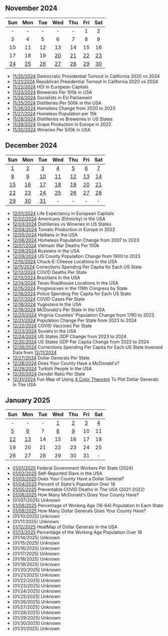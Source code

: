 ## November 2024

|Sun|Mon|Tue|Wed|Thu|Fri|Sat|
|:-:|:-:|:-:|:-:|:-:|:-:|:-:|
| - | - | - | - | - |1|2|
|3|4|5|6|7|8|9|
|10|11|12|13|14|15|16|
|17|18|19|[20](projects/California_Democratic_Pres_Turnout_2020_2024/)|[21](projects/California_Republican_Pres_Turnout_2020_2024)|[22](projects/Breweries_Per_Capita/)|[23](projects/Breweries_Per_Capita/)|
|[24](projects/European_Socialists/)|[25](projects/Distilleries_Per_Capita/)|[26](projects/Homeless_Change_2020_2023/)|[27](projects/Homeless_population_per_10k/)|[28](projects/Distilleries_vs_Breweries/)|[29](projects/Grape_Production_Europe_2022/)|[30](projects/Wineries_Per_Capita/)|


* [11/20/2024](projects/California_Democratic_Pres_Turnout_2020_2024/) Democratic Presidential Turnout in California 2020 vs 2024
* [11/21/2024](projects/California_Republican_Pres_Turnout_2020_2024) Republican Presidential Turnout in California 2020 vs 2024
* [11/22/2024](projects/European_Capitals_HDI) HDI In European Capitals
* [11/23/2024](projects/Breweries_Per_Capita/) Breweries Per 100k in USA
* [11/24/2024](projects/European_Socialists/) Socialists in EU Parliament
* [11/25/2024](projects/Distilleries_Per_Capita/) Distilleries Per 500k in the USA
* [11/26/2024](projects/Homeless_Change_2020_2023/) Homeless Change from 2020 to 2023
* [11/27/2024](projects/Homeless_population_per_10k/) Homeless Population per 10k
* [11/28/2024](projects/Distilleries_vs_Breweries/) Distilleries vs Breweries in US States
* [11/29/2024](projects/Grape_Production_Europe_2022/) Grape Production in Europe in 2022
* [11/30/2024](projects/Wineries_Per_Capita/) Wineries Per 500k in USA

## December 2024

|Sun|Mon|Tue|Wed|Thu|Fri|Sat|
|:-:|:-:|:-:|:-:|:-:|:-:|:-:|
|[1](projects/European_Capitals_Life_Expectancy/)|[2](projects/Americans_in_USA/)|[3](projects/Distilleries_vs_Wineries)|[4](projects/Tomato_Production_Europe_2022/)|[5](projects/Haitians_in_USA/)|[6](projects/Homeless_Change_2007_2023)|[7](projects/Vietnam_War_Deaths)|
|[8](projects/Russians_in_USA/)|[9](projects/Population_Change_1900_to_2023/)|[10](projects/ChuckECheese_Locations_US/)|[11](projects/Corrections_Spending_Per_Capita/)|[12](projects/COVID_Deaths_Per_State/)|[13](projects/Brazilians_in_USA/)|[14](projects/TexasRoadHouse_Locations_US/)|
|[15](projects/Progressives_Per_State_119th_Congress/)|[16](projects/Police_Spending_Per_Capita/)|[17](projects/COVID_Cases_Per_State/)|[18](projects/Yugoslavs_in_USA/)|[19](projects/McDonalds_Per_State/)|[20](projects/Virginia_Population_Change_1790_2023/)|[21](projects/US_Population_Change_2023_to_2024/)|
|[22](projects/COVID_Vaccine_Rates_Per_State/)|[23](projects/Soviets_in_USA/)|[24](projects/US_States_GDP_Change_2023-2024/)|[25](projects/US_States_GDP_Change_Per_Capita_2022-2024)|[26](projects/Corrections_Spending_Per_Capita_Inversed/)|[27](projects/Dollar_Generals_Per_State/)|[28](projects/McDonalds_by_County/)|
|[29](projects/Turks_In_USA)|[30](projects/Gender_Ratio_USA/)|[31](projects/United_States_Of_Dollar_General/)| - | - | - | - |

* [12/01/2024](projects/European_Capitals_Life_Expectancy/) Life Expectancy in European Capitals
* [12/02/2024](projects/Americans_in_USA/) Americans (Ethnicity) in the USA
* [12/03/2024](projects/Distilleries_vs_Wineries) Distilleries vs Wineries in US States
* [12/04/2024](projects/Tomato_Production_Europe_2022/) Tomato Production in Europe in 2022
* [12/05/2024](projects/Haitians_in_USA/) Haitians in the USA
* [12/06/2024](projects/Homeless_Change_2007_2023) Homeless Population Change from 2007 to 2023
* [12/07/2024](projects/Vietnam_War_Deaths) Vietnam War Deaths Per 100k
* [12/08/2024](projects/Russians_in_USA/) Russians in the USA
* [12/09/2024](projects/Population_Change_1900_to_2023/) US County Population Change from 1900 to 2023
* [12/10/2024](projects/ChuckECheese_Locations_US/) Chuck-E-Cheese Locations In the USA
* [12/11/2024](projects/Corrections_Spending_Per_Capita/) Corrections Spending Per Capita for Each US State
* [12/12/2024](projects/COVID_Deaths_Per_State/) COVID Deaths Per State
* [12/13/2024](projects/Brazilians_in_USA/) Brazilians In the USA
* [12/14/2024](projects/TexasRoadHouse_Locations_US/) Texas Roadhouse Locations In the USA
* [12/15/2024](projects/Progressives_Per_State_119th_Congress/) Progressives in the 119th Congress by State
* [12/16/2024](projects/Police_Spending_Per_Capita/) Police Spending Per Capita for Each US State
* [12/17/2024](projects/COVID_Cases_Per_State/) COVID Cases Per State
* [12/18/2024](projects/Yugoslavs_in_USA/) Yugoslavs In the USA
* [12/19/2024](projects/McDonalds_Per_State/) McDonald's Per State in the USA
* [12/20/2024](projects/Virginia_Population_Change_1790_2023/) Virginia Counties' Population Change from 1790 to 2023
* [12/21/2024](projects/US_Population_Change_2023_to_2024/) Population Change Per State from 2023 to 2024
* [12/22/2024](projects/COVID_Vaccine_Rates_Per_State/) COVID Vaccines Per State
* [12/23/2024](projects/Soviets_in_USA/) Soviets In the USA
* [12/24/2024](projects/US_States_GDP_Change_2023-2024/) US States GDP Change from 2023 to 2024
* [12/25/2024](projects/US_States_GDP_Change_Per_Capita_2022-2024) US States GDP Per Capita Change from 2022 to 2024
* [12/26/2024](projects/Corrections_Spending_Per_Capita_Inversed/) Corrections Spending Per Capita for Each US State Inversed Data from [12/11/2024](projects/Corrections_Spending_Per_Capita/)
* [12/27/2024](projects/Dollar_Generals_Per_State/) Dollar Generals Per State
* [12/28/2024](projects/McDonalds_by_County/) Does Your County Have a McDonald's?
* [12/29/2024](projects/Turks_In_USA) Turkish People In the USA
* [12/30/2024](projects/Gender_Ratio_USA/) Gender Ratio Per State
* [12/31/2024](projects/United_States_Of_Dollar_General/) Fun Map of Using [4 Color Theorem](https://en.wikipedia.org/wiki/Four_color_theorem) To Plot Dollar Generals In The USA

## January 2025

|Sun|Mon|Tue|Wed|Thu|Fri|Sat|
|:-:|:-:|:-:|:-:|:-:|:-:|:-:|
|-|-|-|[1](projects/US_Government_Employees_By_State/)|[2](projects/Slavic_in_USA/)|[3](projects/Dollar_Generals_Per_County/)|[4](projects/Over_18_Population/)|
|[5](projects/Preventable_COVID_Deaths/)|[6](projects/McDonalds_Per_County_Count/)|7|[8](projects/Working_Population/)|[9](projects/Dollar_Generals_Per_County_Count/)|10|11|
|[12](projects/Dollar_Generals_HeatMap/)|[13](projects/Over_18_Working_Population/)|14|15|16|17|18|
|19|20|21|22|23|24|25|
|26|27|28|29|30|31|-|

* [01/01/2025](projects/US_Government_Employees_By_State/) Federal Government Workers Per State (2024)
* [01/02/2025](projects/Slavic_in_USA/) Self-Reported Slavs in the USA
* [01/03/2025](projects/Dollar_Generals_Per_County/) Does Your County Have a Dollar General?
* [01/04/2025](projects/Over_18_Population/) Percent of State's Population Over 18
* [01/05/2025](projects/Preventable_COVID_Deaths/) Preventable COVID Deaths In The USA (2021-2022)
* [01/06/2025](projects/McDonalds_Per_County_Count/) How Many McDonald's Does Your County Have?
* [01/07/2025] Unknown
* [01/08/2025](projects/Working_Population/) Percentage of Working Age (16-64) Population In Each State
* [01/09/2025](projects/Dollar_Generals_Per_County_Count/) How Many Dollar Generals Does Your County Have?
* [01/10/2025] Unknown
* [01/11/2025] Unknown
* [01/12/2025](projects/Dollar_Generals_HeatMap/) HeatMap of Dollar Generals In the USA
* [01/13/2025](projects/Over_18_Working_Population/) Percentage of the Working Age Population Over 16
* [01/14/2025] Unknown
* [01/15/2025] Unknown
* [01/16/2025] Unknown
* [01/17/2025] Unknown
* [01/18/2025] Unknown
* [01/19/2025] Unknown
* [01/20/2025] Unknown
* [01/21/2025] Unknown
* [01/22/2025] Unknown
* [01/23/2025] Unknown
* [01/24/2025] Unknown
* [01/25/2025] Unknown
* [01/26/2025] Unknown
* [01/27/2025] Unknown
* [01/28/2025] Unknown
* [01/29/2025] Unknown
* [01/30/2025] Unknown
* [01/31/2025] Unknown
